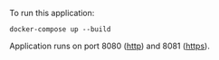 To run this application:

`docker-compose up --build`

Application runs on port 8080 ([http](http://localhost:8080/)) and 8081 ([https](https://localhost:8081/)).
